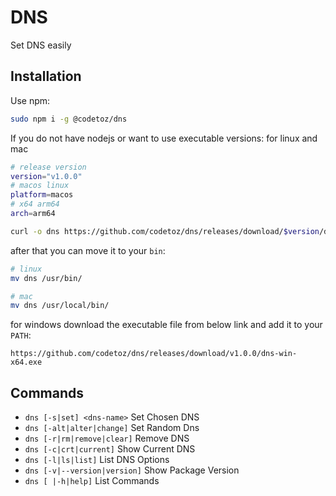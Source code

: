 # DNS

Set DNS easily

## Installation

Use npm:

```sh
sudo npm i -g @codetoz/dns
```

If you do not have nodejs or want to use executable versions:
for linux and mac

```sh
# release version
version="v1.0.0"
# macos linux
platform=macos
# x64 arm64
arch=arm64

curl -o dns https://github.com/codetoz/dns/releases/download/$version/dns-$platform-$arch
```

after that you can move it to your `bin`:

```sh
# linux
mv dns /usr/bin/

# mac
mv dns /usr/local/bin/
```

for windows download the executable file from below link and add it to your `PATH`:

`https://github.com/codetoz/dns/releases/download/v1.0.0/dns-win-x64.exe`

## Commands

- `dns [-s|set] <dns-name>` Set Chosen DNS
- `dns [-alt|alter|change]` Set Random Dns
- `dns [-r|rm|remove|clear]` Remove DNS
- `dns [-c|crt|current]` Show Current DNS
- `dns [-l|ls|list]` List DNS Options
- `dns [-v|--version|version]` Show Package Version
- `dns [ |-h|help]` List Commands
